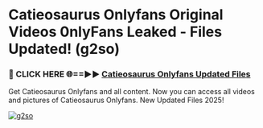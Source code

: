# Catieosaurus Onlyfans Original Videos 0nlyFans Leaked - Files Updated! (g2so)

<h3>🔴 CLICK HERE 🌐==►► <a href="https://tinyurl.com/ehrbuxhb" rel="nofollow">Catieosaurus Onlyfans Updated Files</a></h3>

Get Catieosaurus Onlyfans and all content. Now you can access all videos and pictures of Catieosaurus Onlyfans. New Updated Files 2025!

[![g2so](https://i.imgur.com/lVYEuWS.gif)](https://tinyurl.com/ehrbuxhb)
